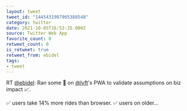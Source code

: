 ```yaml
---
layout: tweet
tweet_id: "1445431987905388548"
category: twitter
date: 2021-10-05T16:53:35.000Z
source: Twitter Web App
favorite_count: 0
retweet_count: 0
is_retweet: true
retweet_from: ebidel
tags:
- tweet
---
```


RT [@ebidel](https://twitter.com/@ebidel): Ran some 🔬 on [@lyft](https://twitter.com/@lyft)'s PWA to validate assumptions on biz impact 📈.

✅ users take 14% more rides than browser.
✅ users on older…
